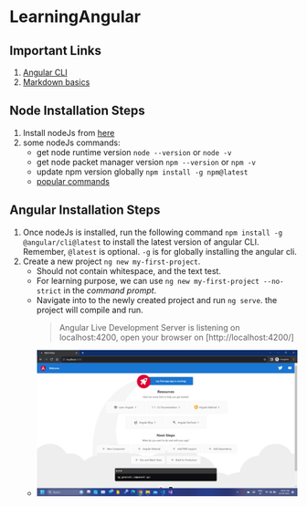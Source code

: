 # LearningAngular

## Important Links

1. [Angular CLI](https://github.com/angular/angular-cli)
2. [Markdown basics](https://www.markdownguide.org/basic-syntax/)

## Node Installation Steps

1. Install nodeJs from [here](https://nodejs.org/en/download)
2. some nodeJs commands:
   - get node runtime version `node --version` or `node -v`
   - get node packet manager version `npm --version` or `npm -v`
   - update npm version globally `npm install -g npm@latest`
   - [popular commands](https://www.javatpoint.com/nodejs-command-line-options)

## Angular Installation Steps

1. Once nodeJs is installed, run the following command `npm install -g @angular/cli@latest` to install the latest version of angular CLI. Remember, `@latest` is optional. `-g` is for globally installing the angular cli.
2. Create a new project `ng new my-first-project`.
   - Should not contain whitespace, and the text test.
   - For learning purpose, we can use `ng new my-first-project --no-strict` in the _command prompt_.
   - Navigate into to the newly created project and run `ng serve`. the project will compile and run.
     > Angular Live Development Server is listening on localhost:4200, open your browser on [http://localhost:4200/]
   - ![landingPage](images/1.JPG)
